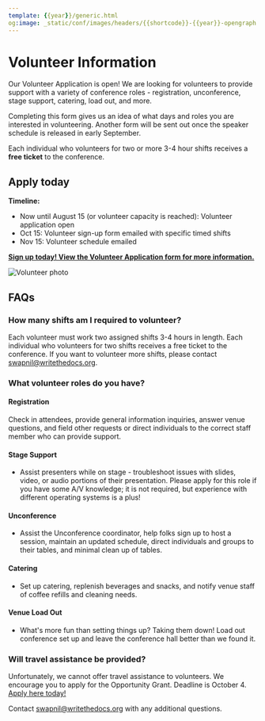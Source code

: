 ```yaml
---
template: {{year}}/generic.html
og:image: _static/conf/images/headers/{{shortcode}}-{{year}}-opengraph.jpg
---
```


# Volunteer Information

Our Volunteer Application is open! We are looking for volunteers to provide support with a variety of conference roles - registration, unconference, stage support, catering, load out, and more.

Completing this form gives us an idea of what days and roles you are interested in volunteering. Another form will be sent out once the speaker schedule is released in early September.

Each individual who volunteers for two or more 3-4 hour shifts receives a **free ticket** to the conference.

## Apply today

**Timeline:**

- Now until August 15 (or volunteer capacity is reached): Volunteer application open
- Oct 15: Volunteer sign-up form emailed with specific timed shifts
- Nov 15: Volunteer schedule emailed

**[Sign up today! View the Volunteer Application form for more information.](https://forms.gle/1bm2T7HtU3pbWJqM9)**

![Volunteer photo](/_static/img/2024/volunteer.jpg)

## FAQs

### How many shifts am I required to volunteer?

Each volunteer must work two assigned shifts 3-4 hours in length. Each individual who volunteers for two shifts receives a free ticket to the conference. If you want to volunteer more shifts, please contact swapnil@writethedocs.org.

### What volunteer roles do you have?

#### Registration

Check in attendees, provide general information inquiries, answer venue questions, and field other requests or direct individuals to the correct staff member who can provide support.

#### Stage Support

- Assist presenters while on stage - troubleshoot issues with slides, video, or audio portions of their presentation. Please apply for this role if you have some A/V knowledge; it is not required, but experience with different operating systems is a plus!

#### Unconference

- Assist the Unconference coordinator, help folks sign up to host a session, maintain an updated schedule, direct individuals and groups to their tables, and minimal clean up of tables.

#### Catering

- Set up catering, replenish beverages and snacks, and notify venue staff of coffee refills and cleaning needs.

#### Venue Load Out

- What's more fun than setting things up? Taking them down! Load out conference set up and leave the conference hall better than we found it.

### Will travel assistance be provided?

Unfortunately, we cannot offer travel assistance to volunteers. We encourage you to apply for the Opportunity Grant. Deadline is October 4. [Apply here today!](https://www.writethedocs.org/conf/australia/2024/opportunity-grants/)

Contact swapnil@writethedocs.org with any additional questions.
